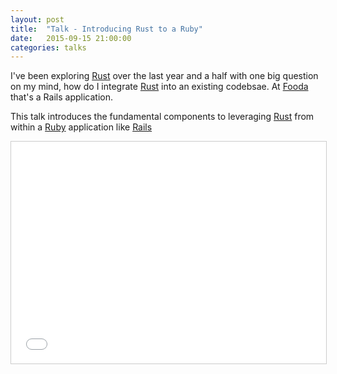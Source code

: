 ```yaml
---
layout: post
title:  "Talk - Introducing Rust to a Ruby"
date:   2015-09-15 21:00:00
categories: talks
---
```

I've been exploring [Rust][Rust] over the last year and a half with one big question on my mind, how do I integrate [Rust][Rust] into an existing codebsae.  At [Fooda](www.fooda.com) that's a Rails application.  

This talk introduces the fundamental components to leveraging [Rust][Rust] from within a [Ruby](https://www.ruby-lang.org/en/) application like [Rails](http://www.rails.org)

<iframe src="//www.slideshare.net/slideshow/embed_code/key/4rsob0GDicQzFC" width="100%" height="355" frameborder="0" marginwidth="0" marginheight="0" scrolling="no" style="border:1px solid #CCC; border-width:1px; margin-bottom:5px; max-width: 100%;" allowfullscreen> </iframe> <div style="margin-bottom:5px"> <strong> <a href="//www.slideshare.net/broadcrawford/intro-to-introducing-rust-to-ruby" title="Intro to introducing rust to ruby" target="_blank"></a> </strong> </div>

[Rust]:   https://www.rust-lang.org
